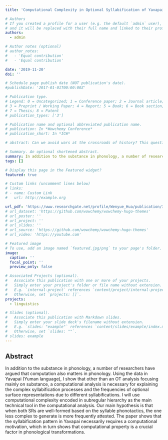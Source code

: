 ```yaml
---
title: 'Computational Complexity in Optional Syllabification of Yavapai'

# Authors
# If you created a profile for a user (e.g. the default `admin` user), write the username (folder name) here
# and it will be replaced with their full name and linked to their profile.
authors:
  - admin

# Author notes (optional)
# author_notes:
#   - 'Equal contribution'
#   - 'Equal contribution'

date: '2019-11-20'
doi: ''

# Schedule page publish date (NOT publication's date).
#publishDate: '2017-01-01T00:00:00Z'

# Publication type.
# Legend: 0 = Uncategorized; 1 = Conference paper; 2 = Journal article;
# 3 = Preprint / Working Paper; 4 = Report; 5 = Book; 6 = Book section;
# 7 = Thesis; 8 = Patent
# publication_types: ['3']

# Publication name and optional abbreviated publication name.
# publication: In *Wowchemy Conference*
# publication_short: In *ICW*

# abstract: Can we avoid wars at the crossroads of history? This question has been pursued by individuals, scholars, policymakers, and organizations throughout human history. In this research, we attempt to answer the question based on the recent advances of Artificial Intelligence (AI) and Large Language Models (LLMs). We propose \textbf{WarAgent}, an LLM-powered multi-agent AI system, to simulate the participating countries, their decisions, and the consequences, in historical international conflicts, including the World War I (WWI), the World War II (WWII), and the Warring States Period (WSP) in Ancient China. By evaluating the simulation effectiveness, we examine the advancements and limitations of cutting-edge AI systems' abilities in studying complex collective human behaviors such as international conflicts under diverse settings. In these simulations, the emergent interactions among agents also offer a novel perspective for examining the triggers and conditions that lead to war. Our findings offer data-driven and AI-augmented insights that can redefine how we approach conflict resolution and peacekeeping strategies. The implications stretch beyond historical analysis, offering a blueprint for using AI to understand human history and possibly prevent future international conflicts. Code and data are available at [this url](https://github.com/agiresearch/WarAgent). 

# Summary. An optional shortened abstract.
summary: In addition to the substance in phonology, a number of researchers have argued that computation also matters in phonology. Using the data in Yavapai (Yuman language), I show that other than an OT analysis focusing mainly on substance, a computational analysis is necessary for explaining the complex syllabification processes and the frequencies of optional surface representations due to different syllabifications. I will use computational complexity encoded in subregular hierarchy as the main technical tool in the computational analysis. Our main hypothesis is that when both SRs are well-formed based on the syllable phonotactics, the one less complex to generate is more frequently attested. The paper shows that the syllabification pattern in Yavapai necessarily requires a computational motivation, which in turn shows that computational property is a crucial factor in phonological transformations.
tags: []

# Display this page in the Featured widget?
featured: true

# Custom links (uncomment lines below)
# links:
# - name: Custom Link
#   url: http://example.org

url_pdf: 'https://www.researchgate.net/profile/Wenyue_Hua/publication/353141739_Computational_Complexity_in_Optional_Syllabification_of_Yavapai/links/60ff10c1169a1a0103bc2cd5/Computational-Complexity-in-Optional-Syllabification-of-Yavapai.pdf'
# url_dataset: 'https://github.com/wowchemy/wowchemy-hugo-themes'
# url_poster: ''
# url_project: ''
# url_slides: ''
# url_source: 'https://github.com/wowchemy/wowchemy-hugo-themes'
# url_video: 'https://youtube.com'

# Featured image
# To use, add an image named `featured.jpg/png` to your page's folder.
image:
  caption: ''
  focal_point: ''
  preview_only: false

# Associated Projects (optional).
#   Associate this publication with one or more of your projects.
#   Simply enter your project's folder or file name without extension.
#   E.g. `internal-project` references `content/project/internal-project/index.md`.
#   Otherwise, set `projects: []`.
projects:
  - linguistics

# Slides (optional).
#   Associate this publication with Markdown slides.
#   Simply enter your slide deck's filename without extension.
#   E.g. `slides: "example"` references `content/slides/example/index.md`.
#   Otherwise, set `slides: ""`.
# slides: example
---
```


<!-- {{% callout note %}}
Click the _Cite_ button above to demo the feature to enable visitors to import publication metadata into their reference management software.
{{% /callout %}}

{{% callout note %}}
Create your slides in Markdown - click the _Slides_ button to check out the example.
{{% /callout %}} -->

## Abstract
In addition to the substance in phonology, a number of researchers have argued that computation also matters in phonology. Using the data in Yavapai (Yuman language), I show that other than an OT analysis focusing mainly on substance, a computational analysis is necessary for explaining the complex syllabification processes and the frequencies of optional surface representations due to different syllabifications. I will use computational complexity encoded in subregular hierarchy as the main technical tool in the computational analysis. Our main hypothesis is that when both SRs are well-formed based on the syllable phonotactics, the one less complex to generate is more frequently attested. The paper shows that the syllabification pattern in Yavapai necessarily requires a computational motivation, which in turn shows that computational property is a crucial factor in phonological transformations.